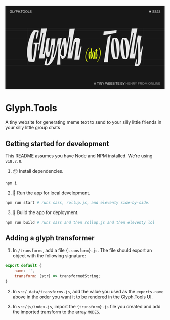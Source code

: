 ![](https://github.com/xdesro/glyph-tools/blob/main/src/meta/opengraph.png?raw=true)

# Glyph.Tools

A tiny website for generating meme text to send to your silly little friends in your silly little group chats

## Getting started for development

This README assumes you have Node and NPM installed. We’re using `v18.7.0`.

1. 📦 Install dependencies.

```sh
npm i
```

2. 🚧 Run the app for local development.

```sh
npm run start # runs sass, rollup.js, and eleventy side-by-side.
```

3. 🚢 Build the app for deployment.

```sh
npm run build # runs sass and then rollup.js and then eleventy lol
```

## Adding a glyph transformer

1. In `/transforms`, add a file `{transform}.js`. The file should export an object with the following signature:

```js
export default {
    name: '',
    transform: (str) => transformedString;
}
```

2. In `src/_data/transforms.js`, add the value you used as the `exports.name` above in the order you want it to be rendered in the Glyph.Tools UI.

3. In `src/js/index.js`, import the `{transform}.js` file you created and add the imported transform to the array `MODES`.

